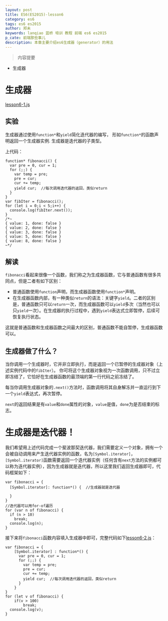```yaml
---
layout: post
title: ES6(ES2015)-lesson6
category: es6
tags: es6 es2015
author: 郑未
keywords: lanqiao 蓝桥 培训 教程 前端 es6 es2015
p_cate: 前端那些事儿
description: 本章主要介绍es6生成器（generator）的用法
---
```

>内容提要

- 生成器

# 生成器

[lesson6-1.js](https://coding.net/u/lanqiao/p/frontAdvance/git/blob/master/es6/lesson6-1.js)

## 实验

生成器通过使用`function*`和`yield`简化迭代器的编写， 形如`function*`的函数声明返回一个生成器实例.
生成器是迭代器的子类型。

上代码：

    function* fibonacci() {
      var pre = 0, cur = 1;
      for (;;) {
        var temp = pre;
        pre = cur;
        cur += temp;
        yield cur;  //每次调用迭代器的返回，类似return
      }
    }
    var fibIter = fibonacci();
    for (let i = 0;i < 5;i++) {
      console.log(fibIter.next());
    }
    /*~
    { value: 1, done: false }
    { value: 2, done: false }
    { value: 3, done: false }
    { value: 5, done: false }
    { value: 8, done: false }
    ~*/


## 解读

`fibonacci`看起来很像一个函数，我们称之为生成器函数，它与普通函数有很多共同点，但是二者有如下区别：

- 普通函数使用`function`声明，而生成器函数使用`function*`声明。
- 在生成器函数内部，有一种类似`return`的语法：关键字`yield`。二者的区别是，普通函数只可以`return`一次，而生成器函数可以`yield`多次（当然也可以只`yield`一次）。在生成器的执行过程中，遇到`yield`表达式立即暂停，后续可恢复执行状态。

这就是普通函数和生成器函数之间最大的区别，普通函数不能自暂停，生成器函数可以。

## 生成器做了什么？

当你调用一个生成器时，它并非立即执行，而是返回一个已暂停的生成器对象（上述实例代码中的`fibIter`）。
你可将这个生成器对象视为一次函数调用，只不过立即冻结了，它恰好在生成器函数的最顶端的第一行代码之前冻结了。

每当你调用生成器对象的`.next()`方法时，函数调用将其自身解冻并一直运行到下一个`yield`表达式，再次暂停。

`next`的返回结果是有`value`和`done`属性的对象，`value`是值，`done`为是否结束的标志。

# 生成器是迭代器！

我们希望用上述代码完成一个斐波那契迭代器，我们需要定义一个对象，拥有一个会被自动调用来产生迭代器实例的函数，名为`[Symbol.iterator]`，`[Symbol.iterator]`函数需要返回一个迭代器实例（任何含有`next`方法的实例都可以称为迭代器实例），因为生成器就是迭代器，所以这里我们返回生成器即可，代码框架如下：

    var fibonacci = {
      [Symbol.iterator]: function*() {  //生成器就是迭代器
        
      }
    }
    //迭代器可以用for-of遍历
    for (var n of fibonacci) {
      if (n > 10)
        break;
      console.log(n);
    }

接下来将`fibonacci`函数内容填入生成器中即可，完整代码如下[lesson6-2.js](https://coding.net/u/lanqiao/p/frontAdvance/git/blob/master/es6/lesson6-2.js)：

    var fibonacci = {
        [Symbol.iterator] : function*() {
          var pre = 0, cur = 1;
          for (;;) {
            var temp = pre;
            pre = cur;
            cur += temp;
            yield cur;  //每次调用迭代器的返回，类似return
          }
        }
    }
    for (let v of fibonacci) {
        if(v > 100)
            break;
      console.log(v);
    }